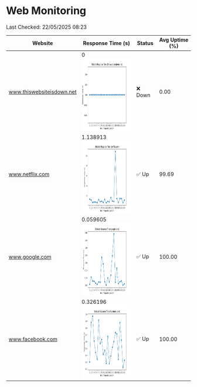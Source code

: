 # Web Monitoring

Last Checked: 22/05/2025 08:23

| Website | Response Time (s) | Status | Avg Uptime (%) |
|---------|-------------------|--------|----------------|
| www.thiswebsiteisdown.net | 0 <br> <img src="graph/thiswebsiteisdown.net.png" alt="Graph" width="200" height="200">  | ❌ Down | 0.00 |
| www.netflix.com | 1.138913 <br> <img src="graph/netflix.com.png" alt="Graph" width="200" height="200">  | ✅ Up | 99.69 |
| www.google.com | 0.059605 <br> <img src="graph/google.com.png" alt="Graph" width="200" height="200">  | ✅ Up | 100.00 |
| www.facebook.com | 0.326196 <br> <img src="graph/facebook.com.png" alt="Graph" width="200" height="200">  | ✅ Up | 100.00 |
